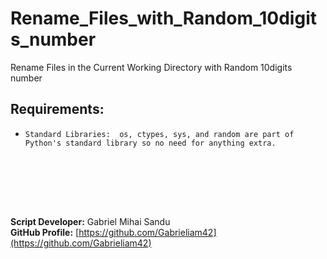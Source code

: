 # Rename_Files_with_Random_10digits_number
Rename Files in the Current Working Directory with Random 10digits number


## Requirements:
- `Standard Libraries:  os, ctypes, sys, and random are part of Python's standard library so no need for anything extra.`




<br><br>





<br><br>




**Script Developer:** Gabriel Mihai Sandu  
**GitHub Profile:** [https://github.com/Gabrieliam42](https://github.com/Gabrieliam42)
